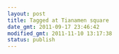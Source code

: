 ```yaml
---
layout: post
title: Tagged at Tianamen square
date_gmt: 2011-09-17 23:46:42
modified_gmt: 2011-11-10 13:17:38
status: publish
---
```


